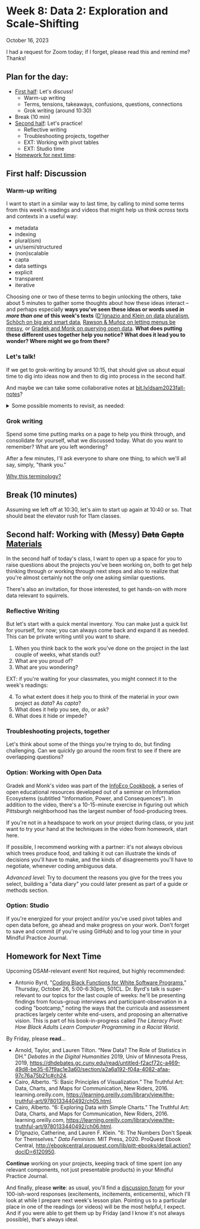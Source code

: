 
# Week 8: Data 2: Exploration and Scale-Shifting
<span class="date">October 16, 2023</span>

<div class="alert alert-warning">I had a request for Zoom today; if I forget, please read this and remind me? Thanks!</div>

## Plan for the day:

* [First half](#first-half): Let's discuss!
    - Warm-up writing
    - Terms, tensions, takeaways, confusions, questions, connections
    - Grok writing (around 10:30)
* Break (10 min)
* [Second half](#second-half): Let's practice!
    - Reflective writing
    - Troubleshooting projects, together
    - EXT: Working with pivot tables
    - EXT: Studio time
* [Homework for next time](#hw):

<a id="first-half"></a>
## First half: Discussion

### Warm-up writing
I want to start in a similar way to last time, by calling to mind some terms from this week's readings and videos that might help us think *across* texts and contexts in a useful way:

* metadata
* indexing
* plural(ism)
* un/semi/structured
* (non)scalable
* capta
* data settings
* explicit
* transparent
* iterative

Choosing one or two of these terms to begin unlocking the others, take about 5 minutes to gather some thoughts about how these ideas interact – and perhaps especially **ways you've seen these ideas or words used _in more than one_ of this week's texts** ([D'Ignazio and Klein on data pluralism](http://ebookcentral.proquest.com/lib/pitt-ebooks/detail.action?docID=6120950), [Schöch on big and smart data](https://journalofdigitalhumanities.org/2-3/big-smart-clean-messy-data-in-the-humanities/), [Rawson & Muñoz on letting menus be messy](https://dhdebates.gc.cuny.edu/read/untitled-f2acf72c-a469-49d8-be35-67f9ac1e3a60/section/07154de9-4903-428e-9c61-7a92a6f22e51#ch23), or [Gradek and Monk on querying open data](https://vimeo.com/703773939). **What does putting these different uses together help you notice? What does it lead you to wonder? Where might we go from there?**


### Let's talk!

If we get to grok-writing by around 10:15, that should give us about equal time to dig into ideas now and then to dig into process in the second half.

And maybe we can take some collaborative notes at [bit.ly/dsam2023fall-notes](https://bit.ly/dsam2023fall-notes)?

<details><summary>Some possible moments to revisit, as needed:</summary>

<p>Lots of great intertextuality in the <a href="{{site.course.repo_url}}/discussions">discussion threads</a> this week!</p>

<ol class="spaced">
<li>Chloe pointed us to another version of the double-bind we were talking about last week, neatly tying several of these pieces together: we can't not impose an interpretation, but no interpretation can capture the entire phenomenon. Starting with the idea that "messy data has value and information in it and that data scientists should be trying to access that complexity," she notes (you, Chloe, note): <blockquote>Neither D'Ignzaio or Klein, or Rawson and Muñoz, argue that this process would be an easy one. But I felt that the Schöch piece helpfully illustrated why moving away from data cleaning (which again none of the authors are calling for but just for the sake of the argument) is so hard. To be able to draw conclusions from data and to use it to understand things, it has to be standardized to a certain degree. Schöch's piece emphasizes that data has to be big (large and varied) but also smart (semi-structured, limited varieties, and clean). To be able to extract information and be able to make decisions using data requires obscuring parts of that data; finding the balance is apparently a project data scientists need to constantly return to.</blockquote></li>

<li>Khushboo raised the question of privilege hazard and perceptions of legitimacy, connecting the ideas in both <em>Data Feminism</em> (D'Ignazio and Klein) and "Against Cleaning" (Rawson & Muñoz) to her independent project: <blockquote>Katie Rawson raises an important concern about the usage of the term “data cleaning” itself which privileges a normative order and rejects what is different. Thinking in terms of my own project, I wonder the legitimacy of data accumulation with respect to people who are documenting violence through clandestine or other “illegitimate” ways. This leads me to think about platforms where certain kinds of data enjoy more veracity or global reach as compared to other mediums, thus opening debates about hierarchization of data that privileges one constellation of events over others, one mode of documentation over the rest.</blockquote> I hear you saying, Khushboo, that in some rhetorical spaces the direct witness of people facing violence is less well received, or gets less circulation, than the witness of professional reporters or government figures. Yes, or...? (I feel like there's also more to what you're saying than that captures...)</li>

<li>In your post on the discussion forum, Sidra, you drew our attention to the ways "data" often reads as "this clinical, numbers-driven term that belongs in a realm of the humanities that I don't really participate in (or at least participate in well)" – but that Johanna Drucker's idea of "capta" gets you into a different position, more openly interpretive, perhaps more like the rest of humanist inquiry. Yes...?</li>

<li>Did anyone have a look at the <a href="https://nbviewer.org/gist/trevormunoz/8358810">Python scripts Trevor Muñoz posted</a> in the Works Cited of "Against Cleaning"?</li>

</ol>

</details>

### Grok writing

<div class="alert alert-success">
    <p>Spend some time putting marks on a page to help you think through, and consolidate for yourself, what we discussed today. What do you want to remember? What are you left wondering?</p>
</div>

After a few minutes, I'll ask everyone to share one thing, to which we'll all say, simply, "thank you."

<a href="week-03#an-explanation" class="smaller" title="We skipped this explanation in week 3, but it's there if you're curious">Why this terminology?</a>


## Break (10 minutes)
Assuming we left off at 10:30, let's aim to start up again at 10:40 or so. That should beat the elevator rush for 11am classes.


<a id="second-half"></a>
## Second half: Working with (Messy) <del>Data</del> <del>Capta</del> <ins>Materials</ins>

In the second half of today's class, I want to open up a space for you to raise questions about the projects you've been working on, both to get help thinking through or working through next steps and also to realize that you're almost certainly not the only one asking similar questions.

There's also an invitation, for those interested, to get hands-on with more data relevant to squirrels.

### Reflective Writing

But let's start with a quick mental inventory. You can make just a quick list for yourself, for now; you can always come back and expand it as needed. This can be private writing until you want to share.

1. When you think back to the work you've done on the project in the last couple of weeks, what stands out?
2. What are you proud of?
3. What are you wondering?

EXT: if you're waiting for your classmates, you might connect it to the week's readings:

<ol start="4"><li>To what extent does it help you to think of the material in your own project as <em>data</em>? As <em>capta</em>?</li>
<li>What does it help you see, do, or ask?</li>
<li>What does it hide or impede?</li>
</ol>

### Troubleshooting projects, together

Let's think about some of the things you're trying to do, but finding challenging. Can we quickly go around the room first to see if there are overlapping questions?


### Option: Working with Open Data

Gradek and Monk's video was part of the [InfoEco Cookbook](https://infoeco.hcommons.org/infoecocookbook), a series of open educational resources developed out of a seminar on Information Ecosystems (subtitled "Information, Power, and Consequences"). In addition to the video, there's a 10-15-minute exercise in figuring out which Pittsburgh neighborhood has the largest number of food-producing trees.

If you're not in a headspace to work on your project during class, or you just want to try your hand at the techniques in the video from homework, start here.

If possible, I recommend working with a partner: it's not always obvious which trees produce food, and talking it out can illustrate the kinds of decisions you'll have to make, and the kinds of disagreements you'll have to negotiate, whenever coding ambiguous data.

_Advanced level:_ Try to document the reasons you give for the trees you select, building a "data diary" you could later present as part of a guide or methods section.


### Option: Studio

If you're energized for your project and/or you've used pivot tables and open data before, go ahead and make progress on your work. Don't forget to save and commit (if you're using GitHub) and to log your time in your Mindful Practice Journal.

<a id="hw"></a>
## Homework for Next Time

Upcoming DSAM-relevant event! Not required, but highly recommended:

* Antonio Byrd, "[Coding Black Functions for White Software Programs](https://calendar.pitt.edu/event/dr_antonio_byrd_coding_black_functions_for_white_software_programs)," Thursday, October 26, 5:00-6:30pm, 501CL. Dr. Byrd's talk is super-relevant to our topics for the last couple of weeks: he'll be presenting findings from focus-group interviews and participant-observation in a coding "bootcamp," noting the ways that the curricula and assessment practices largely center white end-users, and proposing an alternative vision. This is part of his book-in-progress called _The Literacy Pivot: How Black Adults Learn Computer Programming in a Racist World_.


By Friday, please **read**...

* Arnold, Taylor, and Lauren Tilton. “New Data? The Role of Statistics in DH.” _Debates in the Digital Humanities_ 2019, Univ of Minnesota Press, 2019, <a href="https://dhdebates.gc.cuny.edu/read/untitled-f2acf72c-a469-49d8-be35-67f9ac1e3a60/section/a2a6a192-f04a-4082-afaa-97c76a75b21c#ch24">https://dhdebates.gc.cuny.edu/read/untitled-f2acf72c-a469-49d8-be35-67f9ac1e3a60/section/a2a6a192-f04a-4082-afaa-97c76a75b21c#ch24</a>.
* Cairo, Alberto. “5: Basic Principles of Visualization.” The Truthful Art: Data, Charts, and Maps for Communication, New Riders, 2016. learning.oreilly.com, <a href="https://learning.oreilly.com/library/view/the-truthful-art/9780133440492/ch05.html">https://learning.oreilly.com/library/view/the-truthful-art/9780133440492/ch05.html</a>.
* Cairo, Alberto. “6: Exploring Data with Simple Charts.” The Truthful Art: Data, Charts, and Maps for Communication, New Riders, 2016. learning.oreilly.com, <a href="https://learning.oreilly.com/library/view/the-truthful-art/9780133440492/ch06.html">https://learning.oreilly.com/library/view/the-truthful-art/9780133440492/ch06.html</a>.
* D’Ignazio, Catherine, and Lauren F. Klein. "6: The Numbers Don't Speak for Themselves." _Data Feminism_. MIT Press, 2020. ProQuest Ebook Central, <a href="http://ebookcentral.proquest.com/lib/pitt-ebooks/detail.action?docID=6120950">http://ebookcentral.proquest.com/lib/pitt-ebooks/detail.action?docID=6120950</a>.

**Continue** working on your projects, keeping track of time spent (on any relevant components, not just presentable products) in your Mindful Practice Journal.

And finally, please **write**: as usual, you'll find a [discussion forum]({{site.repo_url}}/discussions) for your 100-ish-word responses (excitements, incitements, enticements), which I'll look at while I prepare next week's lesson plan. Pointing us to a particular place in one of the readings (or videos) will be the most helpful, I expect. And if you were able to get them up by Friday (and I know it's not always possible), that's always ideal.
